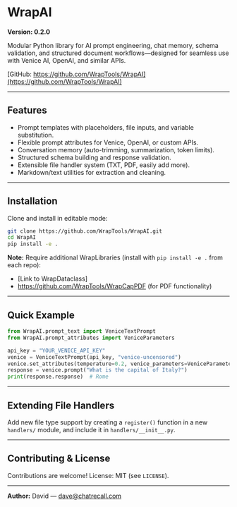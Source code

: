 # WrapAI

**Version: 0.2.0**

Modular Python library for AI prompt engineering, chat memory, schema validation, and structured document workflows—designed for seamless use with Venice AI, OpenAI, and similar APIs.

[GitHub: https://github.com/WrapTools/WrapAI](https://github.com/WrapTools/WrapAI)

---

## Features

* Prompt templates with placeholders, file inputs, and variable substitution.
* Flexible prompt attributes for Venice, OpenAI, or custom APIs.
* Conversation memory (auto-trimming, summarization, token limits).
* Structured schema building and response validation.
* Extensible file handler system (TXT, PDF, easily add more).
* Markdown/text utilities for extraction and cleaning.

---

## Installation

Clone and install in editable mode:

```bash
git clone https://github.com/WrapTools/WrapAI.git
cd WrapAI
pip install -e .
```

**Note:** Require additional WrapLibraries (install with `pip install -e .` from each repo):

* \[Link to WrapDataclass]
* https://github.com/WrapTools/WrapCapPDF (for PDF functionality)

---

## Quick Example

```python
from WrapAI.prompt_text import VeniceTextPrompt
from WrapAI.prompt_attributes import VeniceParameters

api_key = "YOUR_VENICE_API_KEY"
venice = VeniceTextPrompt(api_key, "venice-uncensored")
venice.set_attributes(temperature=0.2, venice_parameters=VeniceParameters(enable_web_search="auto"))
response = venice.prompt("What is the capital of Italy?")
print(response.response)  # Rome
```

---

## Extending File Handlers

Add new file type support by creating a `register()` function in a new `handlers/` module, and include it in `handlers/__init__.py`.

---

## Contributing & License

Contributions are welcome!
License: MIT (see `LICENSE`).

---


**Author:**
David — [dave@chatrecall.com](mailto:dave@chatrecall.com)


